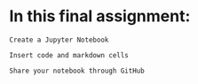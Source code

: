 # In this final assignment:

    Create a Jupyter Notebook

    Insert code and markdown cells

    Share your notebook through GitHub
